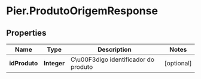 # Pier.ProdutoOrigemResponse

## Properties
Name | Type | Description | Notes
------------ | ------------- | ------------- | -------------
**idProduto** | **Integer** | C\u00F3digo identificador do produto | [optional] 


